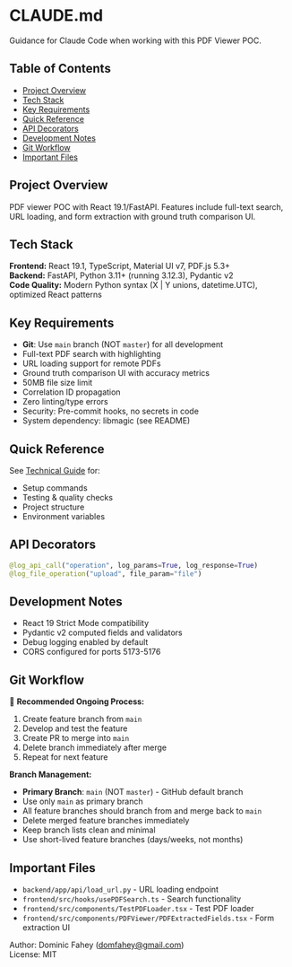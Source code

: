 # CLAUDE.md

Guidance for Claude Code when working with this PDF Viewer POC.

## Table of Contents

- [Project Overview](#project-overview)
- [Tech Stack](#tech-stack)
- [Key Requirements](#key-requirements)
- [Quick Reference](#quick-reference)
- [API Decorators](#api-decorators)
- [Development Notes](#development-notes)
- [Git Workflow](#git-workflow)
- [Important Files](#important-files)

## Project Overview

PDF viewer POC with React 19.1/FastAPI. Features include full-text search, URL loading, and form extraction with ground truth comparison UI.

## Tech Stack

**Frontend:** React 19.1, TypeScript, Material UI v7, PDF.js 5.3+  
**Backend:** FastAPI, Python 3.11+ (running 3.12.3), Pydantic v2  
**Code Quality:** Modern Python syntax (X | Y unions, datetime.UTC), optimized React patterns

## Key Requirements

- **Git**: Use `main` branch (NOT `master`) for all development
- Full-text PDF search with highlighting
- URL loading support for remote PDFs
- Ground truth comparison UI with accuracy metrics
- 50MB file size limit
- Correlation ID propagation
- Zero linting/type errors
- Security: Pre-commit hooks, no secrets in code
- System dependency: libmagic (see README)

## Quick Reference

See [Technical Guide](docs/TECHNICAL.md) for:
- Setup commands
- Testing & quality checks
- Project structure
- Environment variables

## API Decorators

```python
@log_api_call("operation", log_params=True, log_response=True)
@log_file_operation("upload", file_param="file")
```

## Development Notes

- React 19 Strict Mode compatibility
- Pydantic v2 computed fields and validators
- Debug logging enabled by default
- CORS configured for ports 5173-5176

## Git Workflow

🔄 **Recommended Ongoing Process:**
1. Create feature branch from `main`
2. Develop and test the feature
3. Create PR to merge into `main`
4. Delete branch immediately after merge
5. Repeat for next feature

**Branch Management:**
- **Primary Branch**: `main` (NOT `master`) - GitHub default branch
- Use only `main` as primary branch
- All feature branches should branch from and merge back to `main`
- Delete merged feature branches immediately
- Keep branch lists clean and minimal
- Use short-lived feature branches (days/weeks, not months)

## Important Files

- `backend/app/api/load_url.py` - URL loading endpoint
- `frontend/src/hooks/usePDFSearch.ts` - Search functionality
- `frontend/src/components/TestPDFLoader.tsx` - Test PDF loader
- `frontend/src/components/PDFViewer/PDFExtractedFields.tsx` - Form extraction UI

Author: Dominic Fahey (domfahey@gmail.com)  
License: MIT